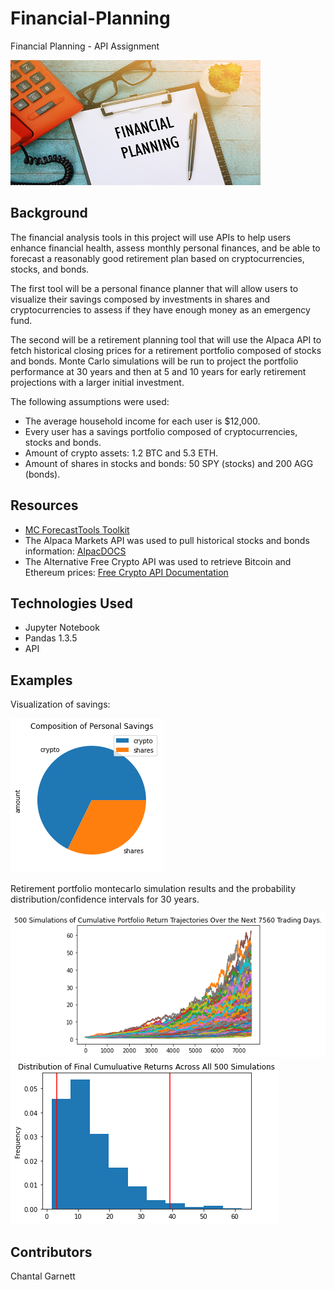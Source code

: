 # Financial-Planning
Financial Planning - API Assignment

<img src="https://github.com/ChantalAG/Financial-Planning/blob/main/Financial-Planning.jpg" width="400" height="200">

## Background

The financial analysis tools in this project will use APIs to help users enhance financial health, assess monthly personal finances, and be able to forecast a reasonably good retirement plan based on cryptocurrencies, stocks, and bonds.

The first tool will be a personal finance planner that will allow users to visualize their savings composed by investments in shares and cryptocurrencies to assess if they have enough money  as an emergency fund.

The second will be a retirement planning tool that will use the Alpaca API to fetch historical closing prices for a retirement portfolio composed of stocks and bonds. Monte Carlo simulations will be run to project the portfolio performance at 30 years and then at 5 and 10 years for early retirement projections with a larger initial investment. 

The following assumptions were used:
* The average household income for each user is $12,000.
* Every user has a savings portfolio composed of cryptocurrencies, stocks and bonds.
* Amount of crypto assets: 1.2 BTC and 5.3 ETH.
* Amount of shares in stocks and bonds: 50 SPY (stocks) and 200 AGG (bonds).


## Resources

* [MC ForecastTools Toolkit](https://github.com/ChantalAG/Financial-Planning/blob/main/MCForecastTools.py)
* The Alpaca Markets API was used to pull historical stocks and bonds information: [AlpacDOCS](https://alpaca.markets/docs/) 
* The Alternative Free Crypto API was used to retrieve Bitcoin and Ethereum prices: [Free Crypto API Documentation](https://alternative.me/crypto/api/)



## Technologies Used 
* Jupyter Notebook
* Pandas 1.3.5
* API 

## Examples
Visualization of savings:

<img src = "https://github.com/ChantalAG/Financial-Planning/blob/main/Images/Composition%20of%20Personal%20Savings.png">

Retirement portfolio montecarlo simulation results and the probability distribution/confidence intervals for 30 years.

<img src = "https://github.com/ChantalAG/Financial-Planning/blob/main/Images/MC_thirtyyear_sim_plot.png">
<img src = "https://github.com/ChantalAG/Financial-Planning/blob/main/Images/thirtyyear_dist_plot.png">

## Contributors
Chantal Garnett 
